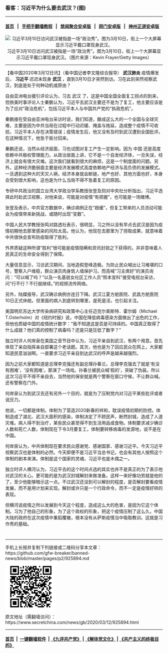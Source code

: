 ### 看客：习近平为什么要去武汉？(图)
------------------------

#### [首页](https://github.com/gfw-breaker/banned-news/blob/master/README.md) &nbsp;&nbsp;|&nbsp;&nbsp; [手把手翻墙教程](https://github.com/gfw-breaker/guides/wiki) &nbsp;&nbsp;|&nbsp;&nbsp; [禁闻聚合安卓版](https://github.com/gfw-breaker/bn-android) &nbsp;&nbsp;|&nbsp;&nbsp; [网门安卓版](https://github.com/oGate2/oGate) &nbsp;&nbsp;|&nbsp;&nbsp; [神州正道安卓版](https://github.com/SzzdOgate/update) 



<div class="article_right" style="fone-color:#000">
 <p style="text-align:center">
  <img alt="习近平3月10日访问武汉被指是一场“政治秀”。图为3月10日，街上一个大屏幕显示习近平戴口罩现身武汉。" src="//img3.secretchina.com/pic/2020/3-12/p2645632a891594828-ss.jpg" style="height:337px; width:600px"/>
  <br>
   习近平3月10日访问武汉被指是一场“政治秀”。图为3月10日，街上一个大屏幕显示习近平戴口罩现身武汉。（图片来源：Kevin Frayer/Getty Images）
   <span id="hideid" name="hideid" style="color:red;display:none;">
    <span href="https://www.secretchina.com">
    </span>
   </span>
  </br>
 </p>
 <div id="txt-mid1-t21-2017">
  

---


  </div>
 </div>
 <p>
  【看中国2020年3月12日讯】（看中国记者李文隆综合报导）
  <strong>
   武汉肺炎
  </strong>
  疫情爆发后，
  <strong>
   <span href="https://www.secretchina.com/news/gb/tag/习近平" target="_blank">
    习近平
   </span>
  </strong>
  迟迟未现身
  <strong>
   武汉
  </strong>
  ，直到3月10日才突然到访。习在此刻突然视察武汉，到底是处于何种动机或原由？
  <span id="hideid" name="hideid" style="color:red;display:none;">
   <span href="https://www.secretchina.com">
   </span>
  </span>
 </p>
 <p>
  自由亚洲电台援引评论认为，习去
  <span href="https://www.secretchina.com/news/gb/tag/武汉" target="_blank">
   武汉
  </span>
  了，这是中国全国全面复工拐点的到来，但旅美时事评论人士秦鹏认为，习近平去武汉主要还不是为了复工，他主要应该是为了应对“政治危机”，包括习近平本人与中国共产党的“执政危机”。
 </p>
 <p>
  秦鹏接在受自由亚洲电台采访时说，我们知道，酿成这么大的一个全国与全球灾难，主要是因为中共当局在过程中行动迟缓、掩盖与拖延，造成整个疫情不可收拾，习近平本人存在决策错误；疫情发生后，他又没有及时到武汉遭到全国批评。在这种情况下，他急于扳分回来。
 </p>
 <p>
  秦鹏还说，当然从经济层面，习也试图对复工产生一定影响。因为
  <span href="https://www.secretchina.com" target="_blank">
   中国
  </span>
  还是高度依赖中共极权管理能力。从政治层面上讲，它不是一个自发经济体，一旦失误，经济上就会有很大灾难。这次我们就看到很大的麻烦，这是一个制度面的问题。另外，这种经济脆弱面主要是经济发展模式高度依赖地产经济与高负债的发展模式。一旦遇到这种大的天灾人祸，经济本身就会断链，地产也好、其他方面也好，本身会受到很大影响，这也是为什么当局不得不急着复工的原因。
 </p>
 <p>
  专研中共政治的国立台湾大学政治学系教授张登及则对中央社分析指出，习近平选择此时赴武汉视察，对他来说，可能是对疫情“有把握”，也可能是一场赌博。
 </p>
 <p>
  张登及表示，中共官方数据中，确诊病例正在“趋缓”，但复工带来的人员流动可能会为疫情带来新挑战，或随时出现“变数”。
 </p>
 <p>
  中国人民大学教授张鸣对路透社表示，很明显，习之所以没有早点去武汉是因为疫情初期他去那里感染的风险太高。他认为，他现在去那里为了捞取成果，就意味着中共很快会宣布防疫取得了胜利。
 </p>
 <p>
  外界质疑这种所谓“胜利”很可能是疫情隐瞒和资讯封锁之下获得的，并非意味着人民真正的生命安全得到了保障。
 </p>
 <p>
  大量信息显示，习访武汉期间，当地造假登峰造极。为防止民众喊出让习难堪的口号，警察入户维稳，群众演员肉身筑人墙保护习。而高喊“习主席好”的演员询问：“可以喊了吗？”以及一名基层女社区工作人员“照本宣科”接受电视台采访，问“行不行？不行就继续。”的视频流传网络。
 </p>
 <p>
  另外，陆媒报导，武汉确诊病例亦连日下降。武汉江夏方舱医院、武昌方舱医院10日正式休舱。但里面的病人到底转到哪里，是死是活，也引起关注。
 </p>
 <p>
  美国明尼苏达大学传染病研究和政策中心主任迈克尔奥斯特．霍尔姆（Michael T.Osterholm）对《纽约时报》说，中国在降低病毒感染方面做出了出色的工作，但他也质疑中国的疫情统计数字：“我不知道这是否是可持续的。中国真正取得了什么成就？他们真的控制了病毒吗？还是只是压低了数字？”
 </p>
 <p>
  独立时评人何岸泉在美国之音节目中认为，习近平亲自到武汉，有两个用意。首先体现了亲自指挥亲自部署这个老话题。其次，他也是为了回应民众在网上，大家都知道民意汹汹啊。一直要求习近平亲自到达武汉的呼声是越来越强烈。
 </p>
 <p>
  因为之前大家都知道是总理李克强还有副总理孙春兰。总理李克强去了就是‘有没有困难’，‘没有困难’。那演了一场戏。孙春兰被民众喊‘假的’，突破了伪装。所以这次习近平不得不亲自去，当然他的保安就是两个警察在窗口守候，不让群众喊。还有警察在门外。
 </p>
 <p>
  何岸泉认为到武汉去还有另外一个目的，就是为了压制党内对习近平某些批评或者说压力。
 </p>
 <p>
  他说，一切都是体制。体制为了营造2020新春的祥和，耽误疫情初期的防控。体制造成了湖北、武汉大面积的感染，体制决定了不顾民声，断然封城，造成了人道灾难。病人得不到治疗，某些民众甚至得不到生活用品或食物。体制要求减少确诊人数和死亡人数，体制现在下令3月要复工，体制要转移病毒的发源地，说不是在中国。
 </p>
 <p>
  何岸泉认为，中共体制现在要求民众感谢党、感谢国家、感谢习近平。今天习近平视察武汉也是体制的必然。今天即便不是习近平当总书记，也会有其他人按照这个体制的剧本来演。体制是这个国家的灵魂，习近平也是木偶之一。
 </p>
 <p>
  独立时评人横河认为，习近平去的这个时间点选的其实也并不是真正的为了表示他对武汉的关心。更可能的是为武汉封城解封来做准备。这样一来好像功劳就是他的了，至少他能够暗示这一点。不过武汉还没到可以解封的程度，是否解封要看疫情发展，而不是用计划来实现。解封或许只是一个行政命令，而不一定是疫情好转的表现。
 </p>
 <p>
  但横河说疫情之所以发展到今天这个程度，造成这么大的危害，是因为它这个体制。习为了他自己的形象，为了这个政权的形象，把这个疫情压制了这么久。中国大陆的政府在这次疫情中重蹈覆辙，根本没有从萨斯疫情当中吸取教训。这就是习作秀的基础。
  <center>
   <div>
    <div id="txt-mid2-t22-2017" style="display: block;  max-height: 351px;  overflow: hidden;">
     <div id="SC-21xxx">
     </div>
     <ins class="adsbygoogle" data-ad-client="ca-pub-1276641434651360" data-ad-format="auto" data-ad-slot="4301710469" data-full-width-responsive="true" style="display:block">
     </ins>
    </div>
   </div>
  </center>
  <div style="padding-top:12px;">
  </div>
 </p>
</div>

<hr/>
手机上长按并复制下列链接或二维码分享本文章：<br/>
https://github.com/gfw-breaker/banned-news/blob/master/pages/p2/925894.md <br/>
<a href='https://github.com/gfw-breaker/banned-news/blob/master/pages/p2/925894.md'><img src='https://github.com/gfw-breaker/banned-news/blob/master/pages/p2/925894.md.png'/></a> <br/>
原文地址（需翻墙访问）：https://www.secretchina.com/news/gb/2020/03/12/925894.html


------------------------
#### [首页](https://github.com/gfw-breaker/banned-news/blob/master/README.md) &nbsp;|&nbsp; [一键翻墙软件](https://github.com/gfw-breaker/nogfw/blob/master/README.md) &nbsp;| [《九评共产党》](https://github.com/gfw-breaker/9ping.md/blob/master/README.md#九评之一评共产党是什么) | [《解体党文化》](https://github.com/gfw-breaker/jtdwh.md/blob/master/README.md) | [《共产主义的终极目的》](https://github.com/gfw-breaker/gczydzjmd.md/blob/master/README.md)


<img src='http://gfw-breaker.win/banned-news/pages/p2/925894.md' width='0px' height='0px'/>